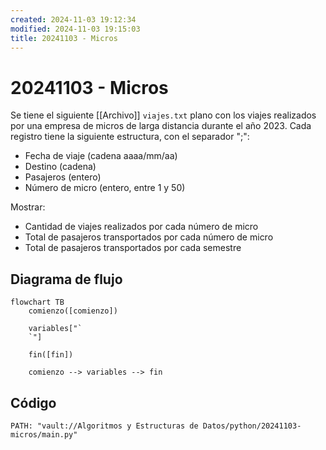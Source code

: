 ```yaml
---
created: 2024-11-03 19:12:34
modified: 2024-11-03 19:15:03
title: 20241103 - Micros
---
```


# 20241103 - Micros

Se tiene el siguiente [[Archivo]]  `viajes.txt` plano con los viajes realizados por una empresa de micros de larga distancia durante el año 2023. Cada registro tiene la siguiente estructura, con el separador ";":

- Fecha de viaje (cadena aaaa/mm/aa)
- Destino (cadena)
- Pasajeros (entero)
- Número de micro (entero, entre 1 y 50)

Mostrar:

- Cantidad de viajes realizados por cada número de micro
- Total de pasajeros transportados por cada número de micro
- Total de pasajeros transportados por cada semestre

## Diagrama de flujo

```mermaid
flowchart TB
	comienzo([comienzo])
    
	variables["`
	`"]
    
    fin([fin])
    
	comienzo --> variables --> fin
```

## Código

```embed-python
PATH: "vault://Algoritmos y Estructuras de Datos/python/20241103-micros/main.py"
```
